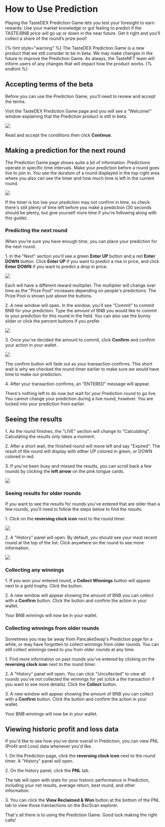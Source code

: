 # How to Use Prediction

Playing the TasteDEX Prediction Game lets you test your foresight to earn rewards. Use your market knowledge or gut feeling to predict if the TASTE/BNB price will go up or down in the near future. Get it right and you’ll collect a share of the round’s prize pool!

{% hint style="warning" %}
The TasteDEX Prediction Game is a new product that we still consider to be in beta. We may make changes in the future to improve the Prediction Game. As always, the TasteNFT team will inform users of any changes that will impact how the product works.
{% endhint %}

## Accepting terms of the beta

Before you can use the Prediction Game, you’ll need to review and accept the terms.

Visit the TasteDEX Prediction Game page and you will see a “Welcome!” window explaining that the Prediction product is still in beta.

![](<../../.gitbook/assets/image (16).png>)

Read and accept the conditions then click **Continue**.

## Making a prediction for the next round

The Prediction Game page shows quite a bit of information. Predictions operate in specific time intervals. Make your prediction before a round goes live to join in. You see the duration of a round displayed in the top-right area where you also can see the timer and how much time is left in the current round.

![](<../../.gitbook/assets/image (2).png>)

If the timer is too low your prediction may not confirm in time, so check there's still plenty of time left before you make a prediction (30 seconds should be plenty, but give yourself more time if you're following along with this guide).

### Predicting the next round

When you're sure you have enough time, you can place your prediction for the next round.

1\. In the "Next" section you'll see a green **Enter UP** button and a red **Enter DOWN** button. Click **Enter UP** if you want to predict a rise in price, and click **Enter DOWN** if you want to predict a drop in price.

![](<../../.gitbook/assets/image (1).png>)

Each will have a different reward multiplier. The multiplier will change over time as the "Prize Pool" increases depending on people's predictions. The Prize Pool is shown just above the buttons.

2\. A new window will open. In the window, you'll see "Commit" to commit BNB for your prediction. Type the amount of BNB you would like to commit to your prediction for this round in the field. You can also use the bunny slider or click the percent buttons if you prefer.

![](<../../.gitbook/assets/image (7).png>)

3\. Once you've decided the amount to commit, click **Confirm** and confirm your action in your wallet.

![](<../../.gitbook/assets/image (17).png>)

The confirm button will fade out as your transaction confirms. This short wait is why we checked the round timer earlier to make sure we would have time to make our prediction.

4\. After your transaction confirms, an "ENTERED" message will appear.

There's nothing left to do now but wait for your Prediction round to go live. You cannot change your prediction during a live round, however. You are locked into your prediction from earlier.

## Seeing the results

1\. As the round finishes, the "LIVE" section will change to "Calculating". Calculating the results only takes a moment.

2\. After a short wait, the finished round will move left and say "Expired". The result of the round will display with either UP colored in green, or DOWN colored in red.

3\. If you've been busy and missed the results, you can scroll back a few rounds by clicking the **left arrow** on the pink tongue cards.

![](<../../.gitbook/assets/image (12).png>)

### Seeing results for older rounds

If you want to see the results for rounds you've entered that are older than a few rounds, you'll need to follow the steps below to find the results.

1\. Click on the **reversing clock icon** next to the round timer.

![](<../../.gitbook/assets/image (18).png>)

2\. A "History" panel will open. By default, you should see your most recent round at the top of the list. Click anywhere on the round to see more information.

![](<../../.gitbook/assets/image (14).png>)

### Collecting any winnings

1\. If you won your entered round, a **Collect Winnings** button will appear next to a gold trophy. Click the button.

2\. A new window will appear showing the amount of BNB you can collect with a **Confirm** button. Click the button and confirm the action in your wallet.

Your BNB winnings will now be in your wallet.

### Collecting winnings from older rounds

Sometimes you may be away from PancakeSwap's Prediction page for a while, or may have forgotten to collect winnings from older rounds. You can still collect winnings owed to you from older rounds at any time.

1\. Find more information on past rounds you've entered by clicking on the **reversing clock icon** next to the round timer.

2\. A "History" panel will open. You can click "Uncollected" to view all rounds you've not collected the winnings for yet (click a the transaction if you want to see more details). Click the **Collect** button.

3\. A new window will appear showing the amount of BNB you can collect with a **Confirm** button. Click the button and confirm the action in your wallet.

Your BNB winnings will now be in your wallet.

## Viewing historic profit and loss data

If you'd like to see how you've done overall in Prediction, you can view PNL (Profit and Loss) data whenever you'd like.

1\. On the Prediction page, click the **reversing clock icon** next to the round timer. A "History" panel will open.

2\. On the history panel, click the **PNL** tab.

The tab will open with stats for your historic performance in Prediction, including your net results, average return, best round, and other information.

3\. You can click the **View Reclaimed & Won** button at the bottom of the PNL tab to view those transactions on the BscScan explorer.

That's all there is to using the Prediction Game. Good luck making the right calls!
